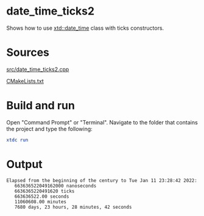 # date_time_ticks2

Shows how to use [xtd::date_time](https://codedocs.xyz/gammasoft71/xtd/classxtd_1_1date__time.html) class with ticks constructors.

# Sources

[src/date_time_ticks2.cpp](src/date_time_ticks2.cpp)

[CMakeLists.txt](CMakeLists.txt)

# Build and run

Open "Command Prompt" or "Terminal". Navigate to the folder that contains the project and type the following:

```cmake
xtdc run
```

# Output

```
Elapsed from the beginning of the century to Tue Jan 11 23:28:42 2022:
   663636522049162000 nanoseconds
   6636365220491620 ticks
   663636522.00 seconds
   11060608.00 minutes
   7680 days, 23 hours, 28 minutes, 42 seconds
```
